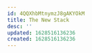 ```yaml
---
id: 4QQXhbMtnymzJ8gAKYOkM
title: The New Stack
desc: ''
updated: 1628516136236
created: 1628516136236
---
```


